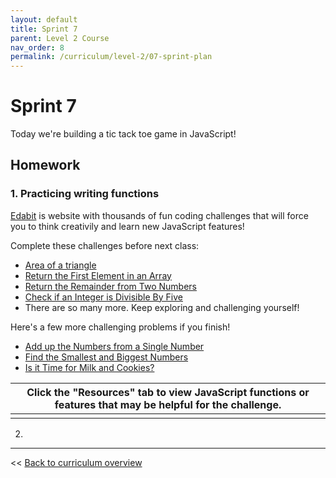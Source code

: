 ```yaml
---
layout: default
title: Sprint 7
parent: Level 2 Course
nav_order: 8
permalink: /curriculum/level-2/07-sprint-plan
---
```


# Sprint 7

Today we're building a tic tack toe game in JavaScript!

## Homework

### 1. Practicing writing functions
[Edabit](https://edabit.com/challenges/javascript) is website with thousands of fun coding challenges that will force you to think creativily and learn new JavaScript features!

Complete these challenges before next class:
 - [Area of a triangle](https://edabit.com/challenge/3CaszbdZYGN4otQD8)
 - [Return the First Element in an Array](https://edabit.com/challenge/QaApgtePE6QrCZ64o)
 - [Return the Remainder from Two Numbers](https://edabit.com/challenge/Q2j5FTFtsk7PdzrQk)
 - [Check if an Integer is Divisible By Five](https://edabit.com/challenge/iBQYbSHZGhpktLRdn)
 - There are so many more. Keep exploring and challenging yourself!

Here's a few more challenging problems if you finish!
 - [Add up the Numbers from a Single Number](https://edabit.com/challenge/4gzDuDkompAqujpRi)
 - [Find the Smallest and Biggest Numbers](https://edabit.com/challenge/Q3n42rEWanZSTmsJm)
 - [Is it Time for Milk and Cookies?](https://edabit.com/challenge/hPWnaSckJke5FXNEH)
 
| Click the "Resources" tab to view JavaScript functions or features that may be helpful for the challenge.|
| - |
| |
 
2. 

---
<< [Back to curriculum overview](../level-2)
